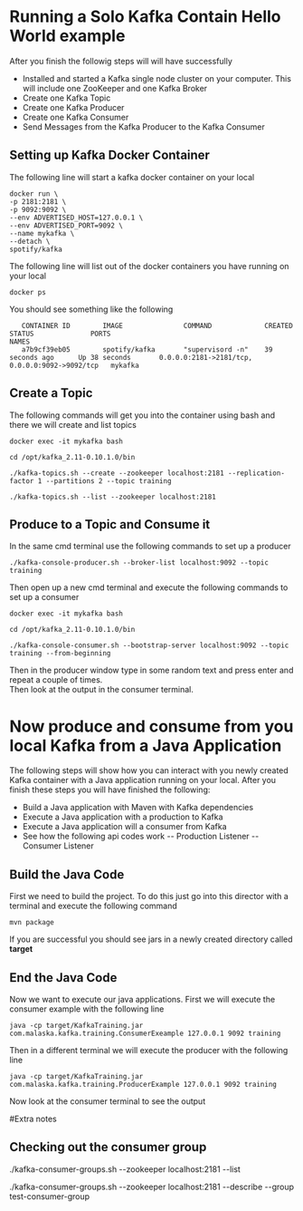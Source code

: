 
# Running a Solo Kafka Contain Hello World example
After you finish the followig steps will will have successfully

- Installed and started a Kafka single node cluster on your computer.  This will include one ZooKeeper and one Kafka Broker
- Create one Kafka Topic
- Create one Kafka Producer
- Create one Kafka Consumer
- Send Messages from the Kafka Producer to the Kafka Consumer

## Setting up Kafka Docker Container
The following line will start a kafka docker container on your local
```
docker run \
-p 2181:2181 \
-p 9092:9092 \
--env ADVERTISED_HOST=127.0.0.1 \
--env ADVERTISED_PORT=9092 \
--name mykafka \
--detach \
spotify/kafka
```

The following line will list out of the docker containers you have running on your local
```
docker ps
```

You should see something like the following
```
   CONTAINER ID        IMAGE               COMMAND             CREATED             STATUS              PORTS                                            NAMES
   a7b9cf39eb05        spotify/kafka       "supervisord -n"    39 seconds ago      Up 38 seconds       0.0.0.0:2181->2181/tcp, 0.0.0.0:9092->9092/tcp   mykafka
```

## Create a Topic
The following commands will get you into the container using bash and there we will create and list topics
```
docker exec -it mykafka bash

cd /opt/kafka_2.11-0.10.1.0/bin

./kafka-topics.sh --create --zookeeper localhost:2181 --replication-factor 1 --partitions 2 --topic training

./kafka-topics.sh --list --zookeeper localhost:2181
```
## Produce to a Topic and Consume it
In the same cmd terminal use the following commands to set up a producer
```
./kafka-console-producer.sh --broker-list localhost:9092 --topic training
```

Then open up a new cmd terminal and execute the following commands to set up a consumer
```
docker exec -it mykafka bash

cd /opt/kafka_2.11-0.10.1.0/bin

./kafka-console-consumer.sh --bootstrap-server localhost:9092 --topic training --from-beginning
```

Then in the producer window type in some random text and press enter and repeat a couple of times.  
Then look at the output in the consumer terminal.

# Now produce and consume from you local Kafka from a Java Application
The following steps will show how you can interact with you newly created Kafka container with a Java application running on your local.
After you finish these steps you will have finished the following:

- Build a Java application with Maven with Kafka dependencies
- Execute a Java application with a production to Kafka
- Execute a Java application will a consumer from Kafka
- See how the following api codes work
-- Production Listener
-- Consumer Listener 

## Build the Java Code
First we need to build the project.  To do this just go into this director with a terminal and execute the following command
```
mvn package
```

If you are successful you should see jars in a newly created directory called **target**

## End the Java Code
Now we want to execute our java applications.  First we will execute the consumer example with the following line
```
java -cp target/KafkaTraining.jar com.malaska.kafka.training.ConsumerExeample 127.0.0.1 9092 training
```
Then in a different terminal we will execute the producer with the following line
```
java -cp target/KafkaTraining.jar com.malaska.kafka.training.ProducerExample 127.0.0.1 9092 training
```

Now look at the consumer terminal to see the output

#Extra notes

## Checking out the consumer group
./kafka-consumer-groups.sh --zookeeper localhost:2181 --list

./kafka-consumer-groups.sh --zookeeper localhost:2181 --describe --group test-consumer-group
